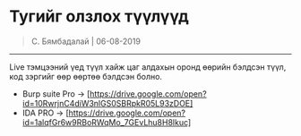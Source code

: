 Тугийг олзлох түүлүүд
===============

> С. Бямбадалай | 06-08-2019

--------------------------

Live тэмцээний үед түүл хайж цаг алдахын оронд өөрийн бэлдсэн түүл, код зэргийг өөр өөртөө бэлдсэн болно. 

* Burp suite Pro -> [https://drive.google.com/open?id=10RwrjnC4diW3nlGS0SBRpkR05L93zDOE]
* IDA PRO        -> [https://drive.google.com/open?id=1alqfGr6w9RBoRWqMo_7GEvLhu8H8lkuc]
